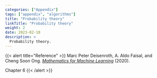 ```yaml
---
categories: ["Appendix"]
tags: ["appendix", "algorithms"]
title: "Probability theory"
linkTitle: "Probability theory"
weight: 2
date: 2023-02-10
description: >
  Probability theory.
---
```



{{< alert title="Reference" >}}
Marc Peter Deisenroth, A. Aldo Faisal, and Cheng Soon Ong. [*Mathematics for Machine Learning*](https://mml-book.github.io/) (2020).

Chapter 6
{{< /alert >}}
